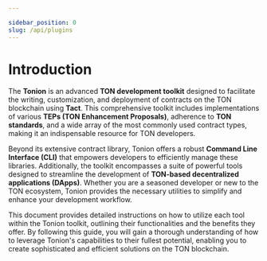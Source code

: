```yaml
---

sidebar_position: 0
slug: /api/plugins
---
```


# Introduction

The **Tonion** is an advanced **TON development toolkit** designed to facilitate the writing, customization, and deployment of contracts on the TON blockchain using **Tact**. This comprehensive toolkit includes implementations of various **TEPs (TON Enhancement Proposals)**, adherence to **TON standards**, and a wide array of the most commonly used contract types, making it an indispensable resource for TON developers.

Beyond its extensive contract library, Tonion offers a robust **Command Line Interface (CLI)** that empowers developers to efficiently manage these libraries. Additionally, the toolkit encompasses a suite of powerful tools designed to streamline the development of **TON-based decentralized applications (DApps)**. Whether you are a seasoned developer or new to the TON ecosystem, Tonion provides the necessary utilities to simplify and enhance your development workflow.

This document provides detailed instructions on how to utilize each tool within the Tonion toolkit, outlining their functionalities and the benefits they offer. By following this guide, you will gain a thorough understanding of how to leverage Tonion's capabilities to their fullest potential, enabling you to create sophisticated and efficient solutions on the TON blockchain.